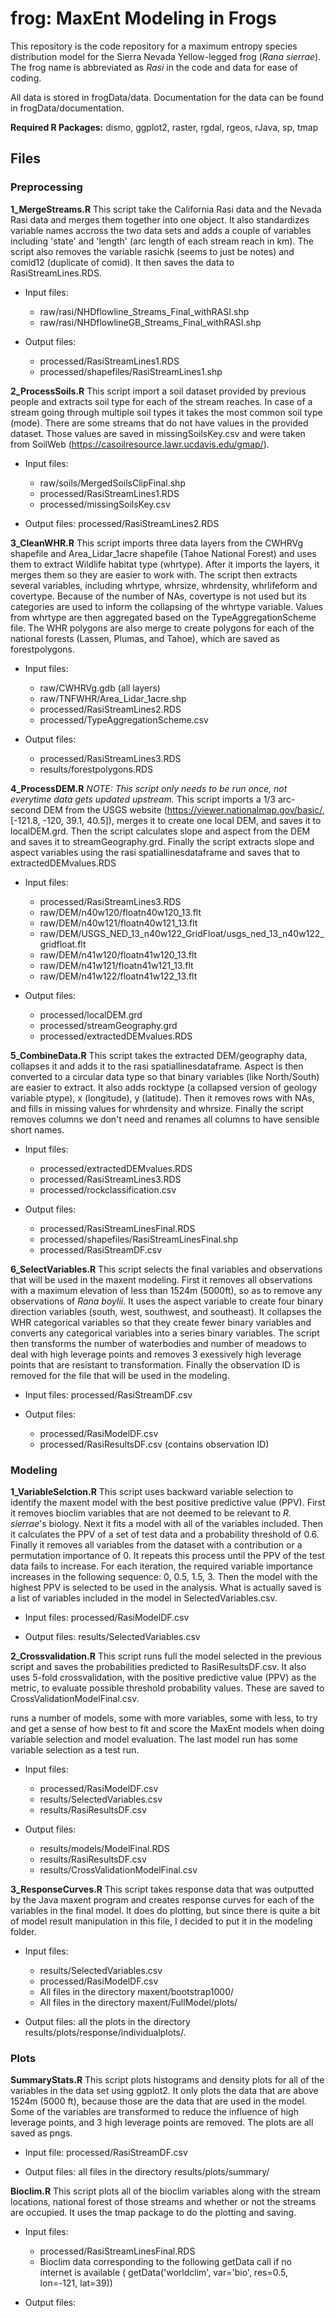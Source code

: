 # frog: MaxEnt Modeling in Frogs

This repository is the code repository for a maximum entropy species distribution model for the Sierra Nevada Yellow-legged frog (*Rana sierrae*). The frog name is abbreviated as *Rasi* in the code and data for ease of coding. 

All data is stored in frogData/data. Documentation for the data can be found in frogData/documentation.

__Required R Packages:__ dismo, ggplot2, raster, rgdal, rgeos, rJava, sp, tmap

## Files

### Preprocessing 

__1_MergeStreams.R__ This script take the California Rasi data and the Nevada Rasi data and merges them together into one object. It also standardizes variable names accross the two data sets and adds a couple of variables including 'state' and 'length' (arc length of each stream reach in km). The script also removes the variable rasichk (seems to just be notes) and comid12 (duplicate of comid). It then saves the data to RasiStreamLines.RDS. 
 
 * Input files: 

 	* raw/rasi/NHDflowline_Streams_Final_withRASI.shp
 	* raw/rasi/NHDflowlineGB_Streams_Final_withRASI.shp

 * Output files: 
 	* processed/RasiStreamLines1.RDS
 	* processed/shapefiles/RasiStreamLines1.shp


__2_ProcessSoils.R__ This script import a soil dataset provided by previous people and extracts soil type for each of the stream reaches. In case of a stream going through multiple soil types it takes the most common soil type (mode). There are some streams that do not have values in the provided dataset. Those values are saved in missingSoilsKey.csv and were taken from SoilWeb (https://casoilresource.lawr.ucdavis.edu/gmap/). 
	
 * Input files: 

	* raw/soils/MergedSoilsClipFinal.shp
	* processed/RasiStreamLines1.RDS
	* processed/missingSoilsKey.csv

 * Output files: processed/RasiStreamLines2.RDS



__3_CleanWHR.R__ This script imports three data layers from the CWHRVg shapefile and Area_Lidar_1acre shapefile (Tahoe National Forest) and uses them to extract Wildlife habitat type (whrtype). After it imports the layers, it merges them so they are easier to work with. The script then extracts several variables, including whrtype, whrsize, whrdensity, whrlifeform and covertype. Because of the number of NAs, covertype is not used but its categories are used to inform the collapsing of the whrtype variable. Values from whrtype are then aggregated based on the TypeAggregationScheme file. The WHR polygons are also merge to create polygons for each of the national forests (Lassen, Plumas, and Tahoe), which are saved as forestpolygons. 

 * Input files: 

 	* raw/CWHRVg.gdb (all layers)
 	* raw/TNFWHR/Area_Lidar_1acre.shp
 	* processed/RasiStreamLines2.RDS
 	* processed/TypeAggregationScheme.csv
	
 * Output files:
 	* processed/RasiStreamLines3.RDS
 	* results/forestpolygons.RDS



__4_ProcessDEM.R__ *NOTE: This script only needs to be run once, not everytime data gets updated upstream.* This script imports a 1/3 arc-second DEM from the USGS website (https://viewer.nationalmap.gov/basic/, [-121.8, -120, 39.1, 40.5]), merges it to create one local DEM, and saves it to localDEM.grd. Then the script calculates slope and aspect from the DEM and saves it to streamGeography.grd. Finally the script extracts slope and aspect variables using the rasi spatiallinesdataframe and saves that to extractedDEMvalues.RDS

 * Input files: 

 	* processed/RasiStreamLines3.RDS
 	* raw/DEM/n40w120/floatn40w120_13.flt 
 	* raw/DEM/n40w121/floatn40w121_13.flt 
 	* raw/DEM/USGS_NED_13_n40w122_GridFloat/usgs_ned_13_n40w122_gridfloat.flt
 	* raw/DEM/n41w120/floatn41w120_13.flt 
 	* raw/DEM/n41w121/floatn41w121_13.flt 
 	* raw/DEM/n41w122/floatn41w122_13.flt

 * Output files: 

 	* processed/localDEM.grd
 	* processed/streamGeography.grd
 	* processed/extractedDEMvalues.RDS

__5_CombineData.R__ This script takes the extracted DEM/geography data, collapses it and adds it to the rasi spatiallinesdataframe. Aspect is then converted to a circular data type so that binary variables (like North/South) are easier to extract. It also adds rocktype (a collapsed version of geology variable ptype), x (longitude), y (latitude). Then it removes rows with NAs, and fills in missing values for whrdensity and whrsize. Finally the script removes columns we don't need and renames all columns to have sensible short names. 

 * Input files:

 	* processed/extractedDEMvalues.RDS
 	* processed/RasiStreamLines3.RDS
 	* processed/rockclassification.csv


 * Output files: 

 	* processed/RasiStreamLinesFinal.RDS
 	* processed/shapefiles/RasiStreamLinesFinal.shp
 	* processed/RasiStreamDF.csv

__6_SelectVariables.R__ This script selects the final variables and observations that will be used in the maxent modeling. First it removes all observations with a maximum elevation of less than 1524m (5000ft), so as to remove any observations of *Rana boylii*. It uses the aspect variable to create four binary direction variables (south, west, southwest, and southeast). It collapses the WHR categorical variables so that they create fewer binary variables and converts any categorical variables into a series binary variables. The script then transforms the number of waterbodies and number of meadows to deal with high leverage points and removes 3 exessively high leverage points that are resistant to transformation. Finally the observation ID is removed for the file that will be used in the modeling.

 * Input files: processed/RasiStreamDF.csv

 * Output files: 
 	* processed/RasiModelDF.csv
	* processed/RasiResultsDF.csv (contains observation ID)


### Modeling 

__1_VariableSelction.R__ This script uses backward variable selection to identify the maxent model with the best positive predictive value (PPV). First it removes bioclim variables that are not deemed to be relevant to *R. sierrae*'s biology. Next it fits a model with all of the variables included. Then it calculates the PPV of a set of test data and a probability threshold of 0.6. Finally it removes all variables from the dataset with a contribution or a permutation importance of 0. It repeats this process until the PPV of the test data fails to increase. For each iteration, the required variable importance increases in the following sequence: 0, 0.5, 1.5, 3. Then the model with the highest PPV is selected to be used in the analysis. What is actually saved is a list of variables included in the model in SelectedVariables.csv.

 * Input files: processed/RasiModelDF.csv

 * Output files: results/SelectedVariables.csv


__2_Crossvalidation.R__ This script runs full the model selected in the previous script and saves the probabilities predicted to RasiResultsDF.csv. It also uses 5-fold crossvalidation, with the positive predictive value (PPV) as the metric, to evaluate possible threshold probability values. These are saved to CrossValidationModelFinal.csv. 

runs a number of models, some with more variables, some with less, to try and get a sense of how best to fit and score the MaxEnt models when doing variable selection and model evaluation. The last model run has some variable selection as a test run.
 
 * Input files: 

 	* processed/RasiModelDF.csv
 	* results/SelectedVariables.csv
 	* results/RasiResultsDF.csv


 * Output files:

 	* results/models/ModelFinal.RDS
 	* results/RasiResultsDF.csv
 	 * results/CrossValidationModelFinal.csv


__3_ResponseCurves.R__ This script takes response data that was outputted by the Java maxent program and creates response curves for each of the variables in the final model. It does do plotting, but since there is quite a bit of model result manipulation in this file, I decided to put it in the modeling folder.

 * Input files:

 	* results/SelectedVariables.csv
 	* processed/RasiModelDF.csv
 	* All files in the directory maxent/bootstrap1000/
 	* All files in the directory maxent/FullModel/plots/

 * Output files: all the plots in the directory results/plots/response/individualplots/.  



### Plots


__SummaryStats.R__ This script plots histograms and density plots for all of the variables in the data set using ggplot2. It only plots the data that are above 1524m (5000 ft), because those are the data that are used in the model. Some of the variables are transformed to reduce the influence of high leverage points, and 3 high leverage points are removed. The plots are all saved as pngs.

 * Input file: processed/RasiStreamDF.csv

 * Output files: all files in the directory results/plots/summary/


__Bioclim.R__ This script plots all of the bioclim variables along with the stream locations, national forest of those streams and whether or not the streams are occupied. It uses the tmap package to do the plotting and saving.

 * Input files: 

 	* processed/RasiStreamLinesFinal.RDS
 	* Bioclim data corresponding to the following getData call if no internet is available ( getData('worldclim', var='bio', res=0.5, lon=-121, lat=39))

 * Output files: 


